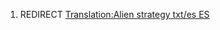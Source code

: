 1.  REDIRECT [Translation:Alien strategy txt/es
    ES](Translation:Alien_strategy_txt/es_ES "wikilink")